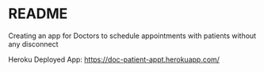 # README

Creating an app for Doctors to schedule appointments with patients without any disconnect

Heroku Deployed App: https://doc-patient-appt.herokuapp.com/